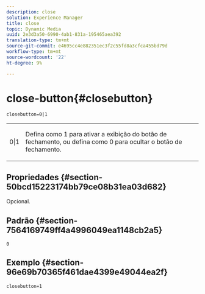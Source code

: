 ```yaml
---
description: close
solution: Experience Manager
title: close
topic: Dynamic Media
uuid: 2e3d3a50-6990-4ab1-831a-195465aea392
translation-type: tm+mt
source-git-commit: e4695cc4e882351ec3f2c55fd8a3cfca455bd79d
workflow-type: tm+mt
source-wordcount: '22'
ht-degree: 9%

---
```



# close-button{#closebutton}

`closebutton=0|1`

<table id="table_9B98C97485DD4DEB8A6ECBCE8DF6B886"> 
 <tbody> 
  <tr> 
   <td colname="col1"> <p> <span class="codeph"> 0|1  </span> </p> </td> 
   <td colname="col2"> <p> Defina como <span class="codeph"> 1</span> para ativar a exibição do botão de fechamento, ou defina como <span class="codeph"> 0</span> para ocultar o botão de fechamento. </p> </td> 
  </tr> 
 </tbody> 
</table>

## Propriedades {#section-50bcd15223174bb79ce08b31ea03d682}

Opcional.

## Padrão {#section-7564169749ff4a4996049ea1148cb2a5}

`0`

## Exemplo {#section-96e69b70365f461dae4399e49044ea2f}

`closebutton=1`
